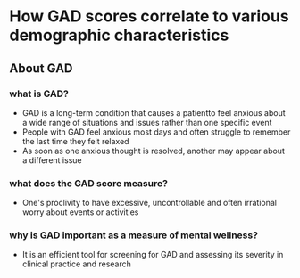 # How GAD scores correlate to various demographic characteristics

## About GAD
### what is GAD?
* GAD is a long-term condition that causes a patientto feel anxious about a wide range of situations and issues rather than one specific event
* People with GAD feel anxious most days and often struggle to remember the last time they felt relaxed
* As soon as one anxious thought is resolved, another may appear about a different issue
### what does the GAD score measure?
* One's proclivity to have excessive, uncontrollable and often irrational worry about events or activities
### why is GAD important as a measure of mental wellness?
* It is an efficient tool for screening for GAD and assessing its severity in clinical practice and research